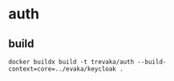 <!--
SPDX-FileCopyrightText: 2021-2023 City of Tampere

SPDX-License-Identifier: LGPL-2.1-or-later
-->

# auth

## build

    docker buildx build -t trevaka/auth --build-context=core=../evaka/keycloak .
